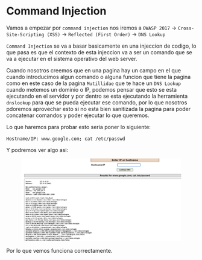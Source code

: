 # Command Injection

Vamos a empezar por `command injection` nos iremos a `OWASP 2017` -> `Cross-Site-Scripting (XSS)` -> `Reflected (First Order)` -> `DNS Lookup`

`Command Injection` se va a basar basicamente en una injeccion de codigo, lo que pasa es que el contexto de esta injeccion va a ser un comando que se va a ejecutar en el sistema operativo del web server.

Cuando nosotros creemos que en una pagina hay un campo en el que cuando introducimos algun comando o alguna funcion que tiene la pagina como en este caso de la pagina `Mutillidae` que te hace un `DNS Lookup` cuando metemos un dominio o IP, podemos pensar que esto se esta ejecutando en el servidor y por dentro se esta ejecutando la herramienta `dnslookup` para que se pueda ejecutar ese comando, por lo que nosotros pdoremos aprovechar esto si no esta bien sanitizada la pagina para poder concatenar comandos y poder ejecutar lo que queremos.

Lo que haremos para probar esto seria poner lo siguiente:

```shell
Hostname/IP: www.google.com; cat /etc/passwd
```

Y podremos ver algo asi:

<figure><img src="../../../.gitbook/assets/image (108).png" alt=""><figcaption></figcaption></figure>

Por lo que vemos funciona correctamente.
